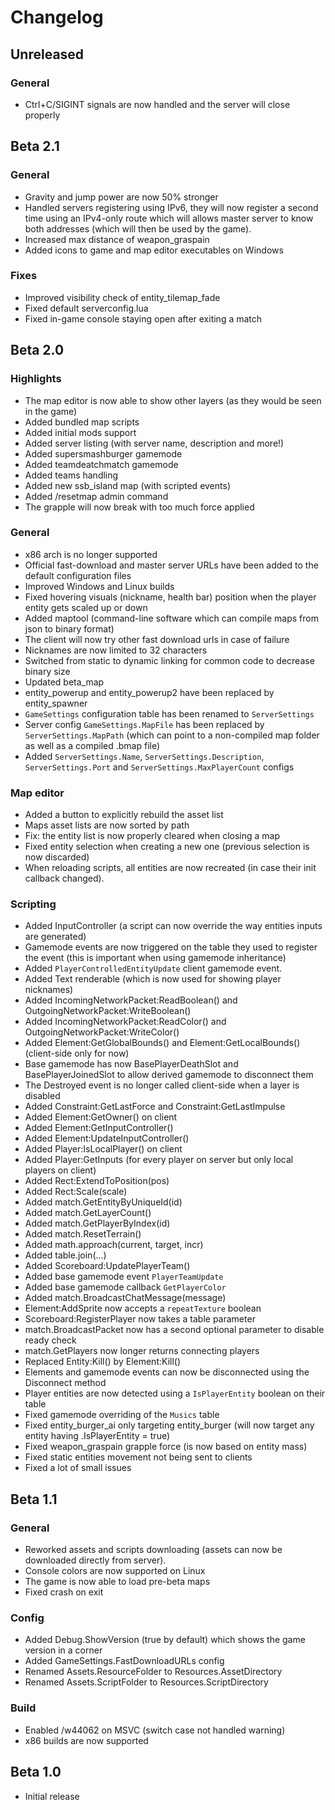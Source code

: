 # Changelog

## Unreleased

### General

* Ctrl+C/SIGINT signals are now handled and the server will close properly

## Beta 2.1

### General

* Gravity and jump power are now 50% stronger
* Handled servers registering using IPv6, they will now register a second time using an IPv4-only route which will allows master server to know both addresses (which will then be used by the game).
* Increased max distance of weapon_graspain
* Added icons to game and map editor executables on Windows

### Fixes

* Improved visibility check of entity_tilemap_fade
* Fixed default serverconfig.lua
* Fixed in-game console staying open after exiting a match


## Beta 2.0

### **Highlights**

* The map editor is now able to show other layers (as they would be seen in the game)
* Added bundled map scripts
* Added initial mods support
* Added server listing (with server name, description and more!)
* Added supersmashburger gamemode
* Added teamdeatchmatch gamemode
* Added teams handling
* Added new ssb_island map (with scripted events)
* Added /resetmap admin command
* The grapple will now break with too much force applied

### General

* x86 arch is no longer supported
* Official fast-download and master server URLs have been added to the default configuration files
* Improved Windows and Linux builds
* Fixed hovering visuals (nickname, health bar) position when the player entity gets scaled up or down
* Added maptool (command-line software which can compile maps from json to binary format)
* The client will now try other fast download urls in case of failure
* Nicknames are now limited to 32 characters
* Switched from static to dynamic linking for common code to decrease binary size
* Updated beta_map
* entity_powerup and entity_powerup2 have been replaced by entity_spawner
* `GameSettings` configuration table has been renamed to `ServerSettings`
* Server config `GameSettings.MapFile` has been replaced by `ServerSettings.MapPath` (which can point to a non-compiled map folder as well as a compiled .bmap file)
* Added `ServerSettings.Name`, `ServerSettings.Description`, `ServerSettings.Port` and `ServerSettings.MaxPlayerCount` configs

### Map editor

* Added a button to explicitly rebuild the asset list
* Maps asset lists are now sorted by path
* Fix: the entity list is now properly cleared when closing a map
* Fixed entity selection when creating a new one (previous selection is now discarded)
* When reloading scripts, all entities are now recreated (in case their init callback changed).

### Scripting

* Added InputController (a script can now override the way entities inputs are generated)
* Gamemode events are now triggered on the table they used to register the event (this is important when using gamemode inheritance)
* Added `PlayerControlledEntityUpdate` client gamemode event.
* Added Text renderable (which is now used for showing player nicknames)
* Added IncomingNetworkPacket:ReadBoolean() and OutgoingNetworkPacket:WriteBoolean()
* Added IncomingNetworkPacket:ReadColor() and OutgoingNetworkPacket:WriteColor()
* Added Element:GetGlobalBounds() and Element:GetLocalBounds() (client-side only for now)
* Base gamemode has now BasePlayerDeathSlot and BasePlayerJoinedSlot to allow derived gamemode to disconnect them
* The Destroyed event is no longer called client-side when a layer is disabled
* Added Constraint:GetLastForce and Constraint:GetLastImpulse
* Added Element:GetOwner() on client
* Added Element:GetInputController()
* Added Element:UpdateInputController()
* Added Player:IsLocalPlayer() on client
* Added Player:GetInputs (for every player on server but only local players on client)
* Added Rect:ExtendToPosition(pos)
* Added Rect:Scale(scale)
* Added match.GetEntityByUniqueId(id)
* Added match.GetLayerCount()
* Added match.GetPlayerByIndex(id)
* Added match.ResetTerrain()
* Added math.approach(current, target, incr)
* Added table.join(...)
* Added Scoreboard:UpdatePlayerTeam()
* Added base gamemode event `PlayerTeamUpdate`
* Added base gamemode callback `GetPlayerColor`
* Added match.BroadcastChatMessage(message)
* Element:AddSprite now accepts a `repeatTexture` boolean
* Scoreboard:RegisterPlayer now takes a table parameter
* match.BroadcastPacket now has a second optional parameter to disable ready check
* match.GetPlayers now longer returns connecting players
* Replaced Entity:Kill() by Element:Kill()
* Elements and gamemode events can now be disconnected using the Disconnect method
* Player entities are now detected using a `IsPlayerEntity` boolean on their table
* Fixed gamemode overriding of the `Musics` table
* Fixed entity_burger_ai only targeting entity_burger (will now target any entity having .IsPlayerEntity = true)
* Fixed weapon_graspain grapple force (is now based on entity mass)
* Fixed static entities movement not being sent to clients
* Fixed a lot of small issues

## Beta 1.1

### General

* Reworked assets and scripts downloading (assets can now be downloaded directly from server).
* Console colors are now supported on Linux
* The game is now able to load pre-beta maps
* Fixed crash on exit

### Config
* Added Debug.ShowVersion (true by default) which shows the game version in a corner
* Added GameSettings.FastDownloadURLs config
* Renamed Assets.ResourceFolder to Resources.AssetDirectory
* Renamed Assets.ScriptFolder to Resources.ScriptDirectory

### Build
* Enabled /w44062 on MSVC (switch case not handled warning)
* x86 builds are now supported

## Beta 1.0

* Initial release
